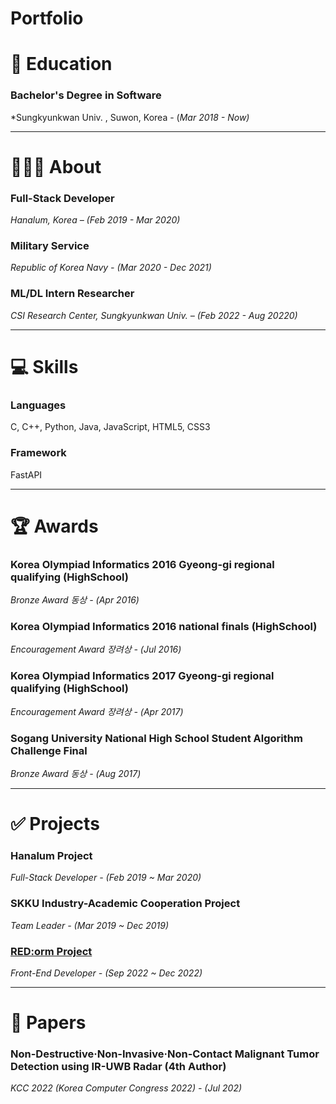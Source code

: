 # Portfolio

# 📖 Education

### **Bachelor's Degree in Software**

*Sungkyunkwan Univ. , Suwon, Korea - (*Mar 2018 - Now)*

---

# 🙍🏻‍♂️ About

### Full-Stack Developer

*Hanalum, Korea – (Feb 2019 - Mar 2020)*


### Military Service

*Republic of Korea Navy - (Mar 2020 - Dec 2021)*


### ML/DL Intern Researcher

*CSI Research Center, Sungkyunkwan Univ. – (Feb 2022 - Aug 20220)*

---

# 💻 Skills

### Languages

 C, C++, Python, Java, JavaScript, HTML5, CSS3


### Framework

 FastAPI

---

# 🏆 Awards

### Korea Olympiad Informatics 2016 Gyeong-gi **regional qualifying** (HighSchool)

*Bronze Award 동상 - (Apr 2016)*


### Korea Olympiad Informatics 2016 n**ational finals** (HighSchool)

*Encouragement Award 장려상 - (Jul 2016)*


### Korea Olympiad Informatics 2017 Gyeong-gi **regional qualifying** (HighSchool)

*Encouragement Award 장려상 - (Apr 2017)*


### **Sogang University National High School Student Algorithm Challenge Final**

*Bronze Award 동상 - (Aug 2017)*

---

# ✅ Projects

### Hanalum Project

*Full-Stack Developer - (Feb 2019 ~ Mar 2020)*


### SKKU Industry-Academic Cooperation Project

*Team Leader - (Mar 2019 ~ Dec 2019)*


### [RED:orm Project](/sample_page)

*Front-End Developer - (Sep 2022 ~ Dec 2022)*

---

# 🧾 Papers

### Non-Destructive·Non-Invasive·Non-Contact Malignant Tumor Detection using IR-UWB Radar (4th Author)

*KCC 2022 (Korea Computer Congress 2022) - (Jul 202)*
